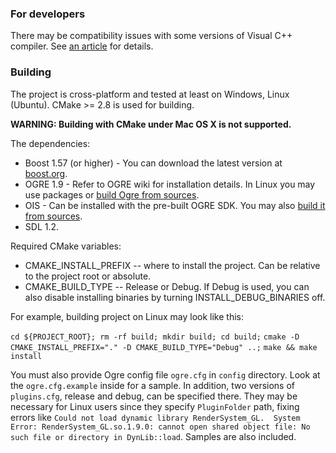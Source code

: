 ### For developers

There may be compatibility issues with some versions of Visual C++ compiler. See [an article](https://msdn.microsoft.com/en-us/library/hh567368.aspx) for details.

### Building

The project is cross-platform and tested at least on Windows, Linux (Ubuntu).
CMake >= 2.8 is used for building.

**WARNING: Building with CMake under Mac OS X is not supported.**

The dependencies:

 - Boost 1.57 (or higher) -
   You can download the latest version at [boost.org](http://www.boost.org/).
 - OGRE 1.9 -
   Refer to OGRE wiki for installation details. In Linux you may use packages or [build Ogre from sources](http://www.ogre3d.org/tikiwiki/Building+Ogre).
 - OIS -
   Can be installed with the pre-built OGRE SDK. You may also [build it from sources](http://github.com/wgois/OIS).
 - SDL 1.2.

Required CMake variables:

 - CMAKE_INSTALL_PREFIX -- where to install the project. Can be relative to the project root or absolute.
 - CMAKE_BUILD_TYPE -- Release or Debug. If Debug is used, you can also disable installing binaries by turning
     INSTALL_DEBUG_BINARIES off.

For example, building project on Linux may look like this:

`cd ${PROJECT_ROOT}; rm -rf build; mkdir build; cd build;`
`cmake -D CMAKE_INSTALL_PREFIX="." -D CMAKE_BUILD_TYPE="Debug" ..;`
`make && make install`

You must also provide Ogre config file `ogre.cfg` in `config` directory. Look at the `ogre.cfg.example` inside
for a sample. In addition, two versions of `plugins.cfg`, release and debug, can be specified there. They may
be necessary for Linux users since they specify `PluginFolder` path, fixing errors like
`Could not load dynamic library RenderSystem_GL.  System Error: RenderSystem_GL.so.1.9.0: cannot open shared object
 file: No such file or directory in DynLib::load`. Samples are also included.
